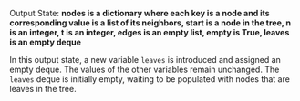 Output State: **nodes is a dictionary where each key is a node and its corresponding value is a list of its neighbors, start is a node in the tree, n is an integer, t is an integer, edges is an empty list, empty is True, leaves is an empty deque**

In this output state, a new variable `leaves` is introduced and assigned an empty deque. The values of the other variables remain unchanged. The `leaves` deque is initially empty, waiting to be populated with nodes that are leaves in the tree.